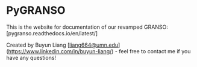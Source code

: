 # PyGRANSO
This is the website for documentation of our revamped GRANSO:
[pygranso.readthedocs.io/en/latest/]

Created by Buyun Liang [liang664@umn.edu] (https://www.linkedin.com/in/buyun-liang/) - feel free to contact me if you have any questions!
